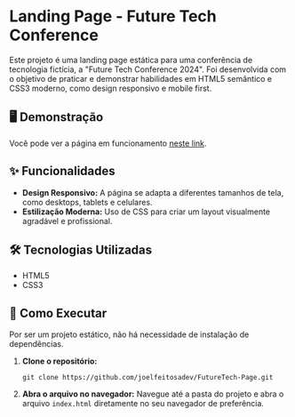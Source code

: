 # Landing Page - Future Tech Conference

Este projeto é uma landing page estática para uma conferência de tecnologia fictícia, a "Future Tech Conference 2024". Foi desenvolvida com o objetivo de praticar e demonstrar habilidades em HTML5 semântico e CSS3 moderno, como design responsivo e mobile first.

## 🖥️ Demonstração

Você pode ver a página em funcionamento [neste link](https://joelfeitosadev.github.io/FutureTech-Page).

## ✨ Funcionalidades

* **Design Responsivo:** A página se adapta a diferentes tamanhos de tela, como desktops, tablets e celulares.
* **Estilização Moderna:** Uso de CSS para criar um layout visualmente agradável e profissional.

## 🛠️ Tecnologias Utilizadas

* HTML5
* CSS3

## 🚀 Como Executar

Por ser um projeto estático, não há necessidade de instalação de dependências.

1.  **Clone o repositório:**

    `git clone https://github.com/joelfeitosadev/FutureTech-Page.git`

2.  **Abra o arquivo no navegador:**
    Navegue até a pasta do projeto e abra o arquivo `index.html` diretamente no seu navegador de preferência.
